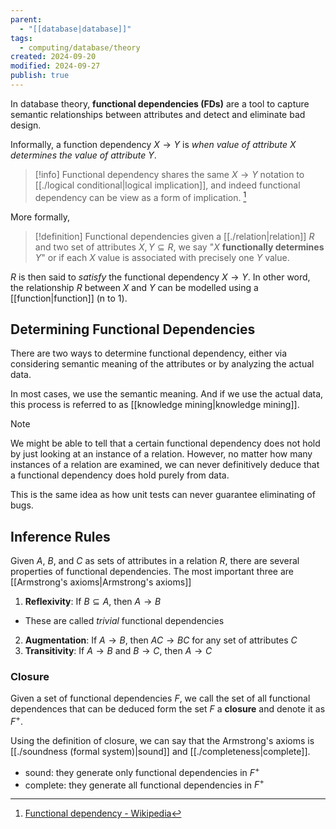 ```yaml
---
parent:
  - "[[database|database]]"
tags:
  - computing/database/theory
created: 2024-09-20
modified: 2024-09-27
publish: true
---
```

In database theory, **functional dependencies (FDs)** are a tool to capture semantic relationships between attributes and detect and eliminate bad design.

Informally, a function dependency $X \to Y$ is _when value of attribute X determines the value of attribute Y_.

> [!info] 
> Functional dependency shares the same $X \to Y$ notation to [[./logical conditional|logical implication]], and indeed functional dependency can be view as a form of implication. [^1]

More formally, 
> [!definition] Functional dependencies
> given a [[./relation|relation]] $R$ and two set of attributes $X, Y \subseteq R$, we say "$X$ **functionally determines** $Y$" or if each $X$ value is associated with precisely one $Y$ value. 

$R$ is then said to _satisfy_ the functional dependency $X \to Y$. In other word, the relationship $R$ between $X$ and $Y$ can be modelled using a [[function|function]] (n to 1).

## Determining Functional Dependencies
There are two ways to determine functional dependency, either via considering semantic meaning of the attributes or by analyzing the actual data.

In most cases, we use the semantic meaning. And if we use the actual data, this process is referred to as [[knowledge mining|knowledge mining]].

> [!note]
> We might be able to tell that a certain functional dependency does not hold by just looking at an instance of a relation. However, no matter how many instances of a relation are examined, we can never definitively deduce that a functional dependency does hold purely from data.
> 
> This is the same idea as how unit tests can never guarantee eliminating of bugs.

## Inference Rules
Given $A$, $B$, and $C$ as sets of attributes in a relation $R$, there are several properties of functional dependencies. The most important three are [[Armstrong's axioms|Armstrong's axioms]]
1. **Reflexivity**: If $B \subseteq A$, then $A \to B$
  - These are called *trivial* functional dependencies
2. **Augmentation**: If $A \to B$, then $AC \to BC$ for any set of attributes $C$
3. **Transitivity**: If $A \to B$ and $B \to C$, then $A \to C$

### Closure
Given a set of functional dependencies $F$, we call the set of all functional dependences that can be deduced form the set $F$ a **closure** and denote it as $F^+$.

Using the definition of closure, we can say that the Armstrong's axioms is [[./soundness (formal system)|sound]] and [[./completeness|complete]].
- sound: they generate only functional dependencies in $F^+$
- complete: they generate all functional dependencies in $F^+$

[^1]: [Functional dependency - Wikipedia](https://en.wikipedia.org/wiki/Functional_dependency)